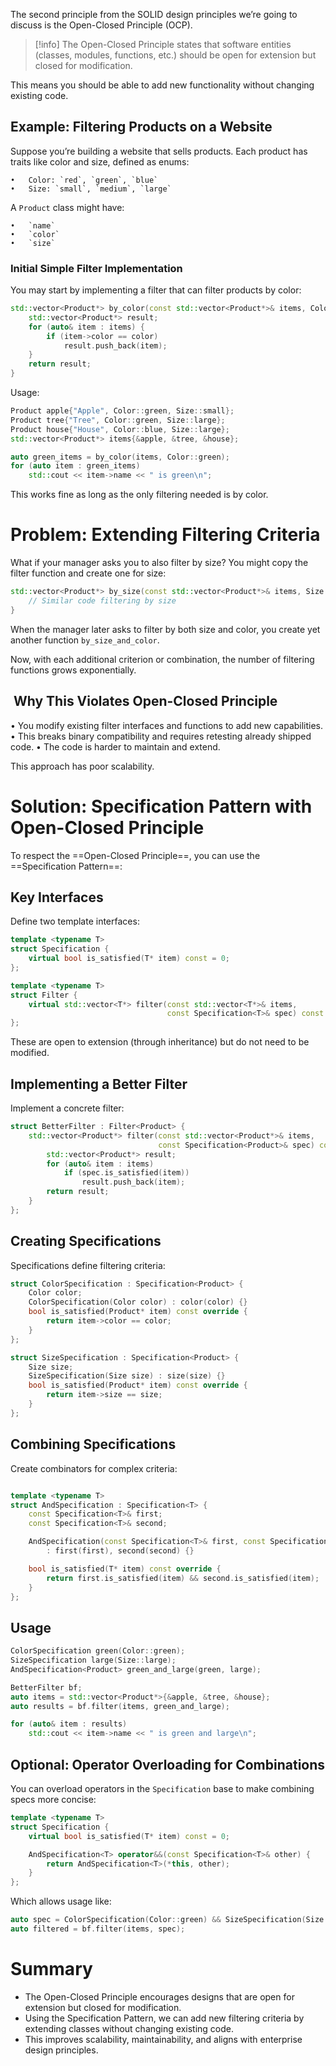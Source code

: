 The second principle from the SOLID design principles we’re going to discuss is the Open-Closed Principle (OCP).

> [!info]
> The Open-Closed Principle states that software entities (classes, modules, functions, etc.) should be open for extension but closed for modification.

This means you should be able to add new functionality without changing existing code.
## Example: Filtering Products on a Website

Suppose you’re building a website that sells products. Each product has traits like color and size, defined as enums:

	•	Color: `red`, `green`, `blue`
	•	Size: `small`, `medium`, `large`

A `Product` class might have:

	•	`name`
	•	`color`
	•	`size`

### Initial Simple Filter Implementation

You may start by implementing a filter that can filter products by color:

```cpp
std::vector<Product*> by_color(const std::vector<Product*>& items, Color color) {
    std::vector<Product*> result;
    for (auto& item : items) {
        if (item->color == color)
            result.push_back(item);
    }
    return result;
}
```

Usage:

```cpp
Product apple{"Apple", Color::green, Size::small};
Product tree{"Tree", Color::green, Size::large};
Product house{"House", Color::blue, Size::large};
std::vector<Product*> items{&apple, &tree, &house};

auto green_items = by_color(items, Color::green);
for (auto item : green_items)
    std::cout << item->name << " is green\n";
```

This works fine as long as the only filtering needed is by color.

# Problem: Extending Filtering Criteria

What if your manager asks you to also filter by size? You might copy the filter function and create one for size:

```cpp
std::vector<Product*> by_size(const std::vector<Product*>& items, Size size) {
    // Similar code filtering by size
}
```

When the manager later asks to filter by both size and color, you create yet another function `by_size_and_color`.

Now, with each additional criterion or combination, the number of filtering functions grows exponentially.

##  Why This Violates Open-Closed Principle

•	You modify existing filter interfaces and functions to add new capabilities.
•	This breaks binary compatibility and requires retesting already shipped code.
•	The code is harder to maintain and extend.

This approach has poor scalability.

# Solution: Specification Pattern with Open-Closed Principle

To respect the ==Open-Closed Principle==, you can use the ==Specification Pattern==:

## Key Interfaces

Define two template interfaces:

```cpp
template <typename T>
struct Specification {
    virtual bool is_satisfied(T* item) const = 0;
};

template <typename T>
struct Filter {
    virtual std::vector<T*> filter(const std::vector<T*>& items,
                                   const Specification<T>& spec) const = 0;
};
```

These are open to extension (through inheritance) but do not need to be modified.

## Implementing a Better Filter

Implement a concrete filter:

```cpp
struct BetterFilter : Filter<Product> {
    std::vector<Product*> filter(const std::vector<Product*>& items,
                                 const Specification<Product>& spec) const override {
        std::vector<Product*> result;
        for (auto& item : items)
            if (spec.is_satisfied(item))
                result.push_back(item);
        return result;
    }
};
```

## Creating Specifications

Specifications define filtering criteria:

```cpp
struct ColorSpecification : Specification<Product> {
    Color color;
    ColorSpecification(Color color) : color(color) {}
    bool is_satisfied(Product* item) const override {
        return item->color == color;
    }
};

struct SizeSpecification : Specification<Product> {
    Size size;
    SizeSpecification(Size size) : size(size) {}
    bool is_satisfied(Product* item) const override {
        return item->size == size;
    }
};
```

## Combining Specifications

Create combinators for complex criteria:

```cpp

template <typename T>
struct AndSpecification : Specification<T> {
    const Specification<T>& first;
    const Specification<T>& second;

    AndSpecification(const Specification<T>& first, const Specification<T>& second)
        : first(first), second(second) {}

    bool is_satisfied(T* item) const override {
        return first.is_satisfied(item) && second.is_satisfied(item);
    }
};
```

## Usage

```cpp
ColorSpecification green(Color::green);
SizeSpecification large(Size::large);
AndSpecification<Product> green_and_large(green, large);

BetterFilter bf;
auto items = std::vector<Product*>{&apple, &tree, &house};
auto results = bf.filter(items, green_and_large);

for (auto& item : results)
    std::cout << item->name << " is green and large\n";
```

## Optional: Operator Overloading for Combinations

You can overload operators in the `Specification` base to make combining specs more concise:

```cpp
template <typename T>
struct Specification {
    virtual bool is_satisfied(T* item) const = 0;

    AndSpecification<T> operator&&(const Specification<T>& other) {
        return AndSpecification<T>(*this, other);
    }
};
```

Which allows usage like:

```cpp
auto spec = ColorSpecification(Color::green) && SizeSpecification(Size::large);
auto filtered = bf.filter(items, spec);
```

# Summary

- The Open-Closed Principle encourages designs that are open for extension but closed for modification.
-  Using the Specification Pattern, we can add new filtering criteria by extending classes without changing existing code.
- This improves scalability, maintainability, and aligns with enterprise design principles.
